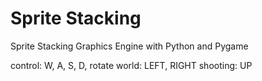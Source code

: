 # Sprite Stacking

Sprite Stacking Graphics Engine with Python and Pygame

control: W, A, S, D, 
rotate world: LEFT, RIGHT
shooting: UP

